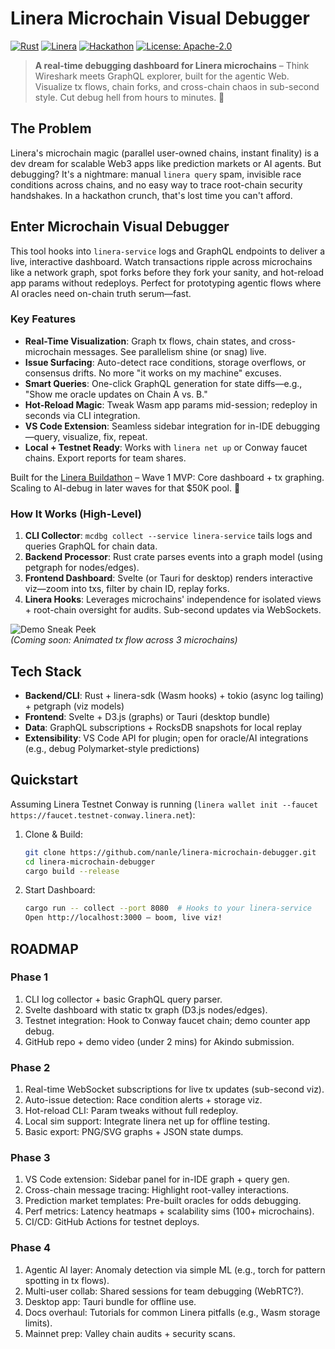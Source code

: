 # Linera Microchain Visual Debugger

[![Rust](https://img.shields.io/badge/Rust-1.80%2B-brightorange?logo=rust)](https://www.rust-lang.org/)
[![Linera](https://img.shields.io/badge/Linera-Testnet%20Conway-blue?logo=linera)](https://linera.io/)
[![Hackathon](https://img.shields.io/badge/Linera%20Buildathon-Wave%201-green)](https://linera.io/buildathon)
[![License: Apache-2.0](https://img.shields.io/badge/License-Apache%202.0-yellow)](https://opensource.org/licenses/Apache-2.0)

> **A real-time debugging dashboard for Linera microchains** – Think Wireshark meets GraphQL explorer, built for the agentic Web. Visualize tx flows, chain forks, and cross-chain chaos in sub-second style. Cut debug hell from hours to minutes. 🚀

## The Problem
Linera's microchain magic (parallel user-owned chains, instant finality) is a dev dream for scalable Web3 apps like prediction markets or AI agents. But debugging? It's a nightmare: manual `linera query` spam, invisible race conditions across chains, and no easy way to trace root-chain security handshakes. In a hackathon crunch, that's lost time you can't afford.

## Enter Microchain Visual Debugger
This tool hooks into `linera-service` logs and GraphQL endpoints to deliver a live, interactive dashboard. Watch transactions ripple across microchains like a network graph, spot forks before they fork your sanity, and hot-reload app params without redeploys. Perfect for prototyping agentic flows where AI oracles need on-chain truth serum—fast.

### Key Features
- **Real-Time Visualization**: Graph tx flows, chain states, and cross-microchain messages. See parallelism shine (or snag) live.
- **Issue Surfacing**: Auto-detect race conditions, storage overflows, or consensus drifts. No more "it works on my machine" excuses.
- **Smart Queries**: One-click GraphQL generation for state diffs—e.g., "Show me oracle updates on Chain A vs. B."
- **Hot-Reload Magic**: Tweak Wasm app params mid-session; redeploy in seconds via CLI integration.
- **VS Code Extension**: Seamless sidebar integration for in-IDE debugging—query, visualize, fix, repeat.
- **Local + Testnet Ready**: Works with `linera net up` or Conway faucet chains. Export reports for team shares.

Built for the [Linera Buildathon](https://linera.io/buildathon) – Wave 1 MVP: Core dashboard + tx graphing. Scaling to AI-debug in later waves for that $50K pool. 🎯

### How It Works (High-Level)
1. **CLI Collector**: `mcdbg collect --service linera-service` tails logs and queries GraphQL for chain data.
2. **Backend Processor**: Rust crate parses events into a graph model (using petgraph for nodes/edges).
3. **Frontend Dashboard**: Svelte (or Tauri for desktop) renders interactive viz—zoom into txs, filter by chain ID, replay forks.
4. **Linera Hooks**: Leverages microchains' independence for isolated views + root-chain oversight for audits. Sub-second updates via WebSockets.

![Demo Sneak Peek](https://via.placeholder.com/800x400?text=Microchain+Graph+Demo)  
*(Coming soon: Animated tx flow across 3 microchains)*

## Tech Stack
- **Backend/CLI**: Rust + linera-sdk (Wasm hooks) + tokio (async log tailing) + petgraph (viz models)
- **Frontend**: Svelte + D3.js (graphs) or Tauri (desktop bundle)
- **Data**: GraphQL subscriptions + RocksDB snapshots for local replay
- **Extensibility**: VS Code API for plugin; open for oracle/AI integrations (e.g., debug Polymarket-style predictions)

## Quickstart
Assuming Linera Testnet Conway is running (`linera wallet init --faucet https://faucet.testnet-conway.linera.net`):

1. Clone & Build:
   ```bash
   git clone https://github.com/nanle/linera-microchain-debugger.git
   cd linera-microchain-debugger
   cargo build --release

2. Start Dashboard:
    ```bash
    cargo run -- collect --port 8080  # Hooks to your linera-service
    Open http://localhost:3000 – boom, live viz!

## ROADMAP
### Phase 1
1. CLI log collector + basic GraphQL query parser.
2. Svelte dashboard with static tx graph (D3.js nodes/edges).
3. Testnet integration: Hook to Conway faucet chain; demo counter app debug.
4. GitHub repo + demo video (under 2 mins) for Akindo submission.

### Phase 2
1. Real-time WebSocket subscriptions for live tx updates (sub-second viz).
2. Auto-issue detection: Race condition alerts + storage viz.
3. Hot-reload CLI: Param tweaks without full redeploy.
4. Local sim support: Integrate linera net up for offline testing.
5. Basic export: PNG/SVG graphs + JSON state dumps.

### Phase 3
1. VS Code extension: Sidebar panel for in-IDE graph + query gen.
2. Cross-chain message tracing: Highlight root-valley interactions.
3. Prediction market templates: Pre-built oracles for odds debugging.
4. Perf metrics: Latency heatmaps + scalability sims (100+ microchains).
5. CI/CD: GitHub Actions for testnet deploys.

### Phase 4
1. Agentic AI layer: Anomaly detection via simple ML (e.g., torch for pattern spotting in tx flows).
2. Multi-user collab: Shared sessions for team debugging (WebRTC?).
3. Desktop app: Tauri bundle for offline use.
4. Docs overhaul: Tutorials for common Linera pitfalls (e.g., Wasm storage limits).
5. Mainnet prep: Valley chain audits + security scans.